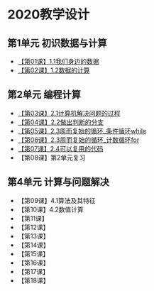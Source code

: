 # 2020教学设计

## 第1单元 初识数据与计算
- [【第01课】1.1我们身边的数据](https://github.com/hongm32/2020desig/tree/master/%E3%80%90%E7%AC%AC01%E8%AF%BE%E3%80%91%E5%BC%80%E5%AD%A6%E7%AC%AC%E4%B8%80%E8%AF%BE)
- [【第02课】1.2数据的计算](https://github.com/hongm32/2020desig/tree/master/%E3%80%90%E7%AC%AC02%E8%AF%BE%E3%80%911.1%E6%88%91%E4%BB%AC%E5%BB%B6%E8%BE%B9%E7%9A%84%E6%95%B0%E6%8D%AE1.2%E6%95%B0%E6%8D%AE%E7%9A%84%E8%AE%A1%E7%AE%97)

## 第2单元 编程计算
- [【第03课】2.1计算机解决问题的过程](https://github.com/hongm32/2020desig/tree/master/%E3%80%90%E7%AC%AC03%E8%AF%BE%E3%80%912.1%E8%AE%A1%E7%AE%97%E6%9C%BA%E8%A7%A3%E5%86%B3%E9%97%AE%E9%A2%98%E7%9A%84%E8%BF%87%E7%A8%8B)
- [【第04课】2.2做出判断的分支](https://github.com/hongm32/2020desig/tree/master/%E3%80%90%E7%AC%AC04%E8%AF%BE%E3%80%912.2%E5%81%9A%E5%87%BA%E5%88%A4%E6%96%AD%E7%9A%84%E5%88%86%E6%94%AF)
- [【第05课】2.3周而复始的循环_条件循环while](https://github.com/hongm32/2020desig/tree/master/%E3%80%90%E7%AC%AC05-06%E8%AF%BE%E3%80%912.3%E5%91%A8%E8%80%8C%E5%A4%8D%E5%A7%8B%E7%9A%84%E5%BE%AA%E7%8E%AF)
- [【第06课】2.3周而复始的循环_计数循环for](https://github.com/hongm32/2020desig/tree/master/%E3%80%90%E7%AC%AC05-06%E8%AF%BE%E3%80%912.3%E5%91%A8%E8%80%8C%E5%A4%8D%E5%A7%8B%E7%9A%84%E5%BE%AA%E7%8E%AF)
- [【第07课】2.4可以复用的代码](https://github.com/hongm32/2020desig/tree/master/%E3%80%90%E7%AC%AC07%E8%AF%BE%E3%80%912.4%E5%8F%AF%E4%BB%A5%E5%A4%8D%E7%94%A8%E7%9A%84%E4%BB%A3%E7%A0%81)
- 【第08课】第2单元复习
## 第4单元 计算与问题解决
- 【第09课】4.1算法及其特征
- 【第10课】4.2数值计算
- 【第11课】
- 【第12课】
- 【第13课】
- 【第14课】
- 【第15课】
- 【第16课】
- 【第17课】
- 【第18课】
